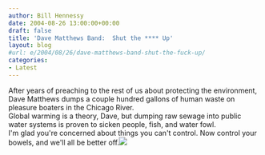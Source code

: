 ```yaml
---
author: Bill Hennessy
date: 2004-08-26 13:00:00+00:00
draft: false
title: 'Dave Matthews Band:  Shut the **** Up'
layout: blog
#url: e/2004/08/26/dave-matthews-band-shut-the-fuck-up/
categories:
- Latest
---
```


After years of preaching to the rest of us about protecting the environment, Dave Matthews dumps a couple hundred gallons of human waste on pleasure boaters in the Chicago River.    
Global warming is a theory, Dave, but dumping raw sewage into public water systems is proven to sicken people, fish, and water fowl.    
I'm glad you're concerned about things you can't control.  Now control your bowels, and we'll all be better off.![](https://blog.billhennessy.com/aggbug.aspx?PostID=622)


